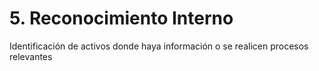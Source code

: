 # 5. Reconocimiento Interno

Identificación de activos donde haya información o se realicen procesos relevantes
